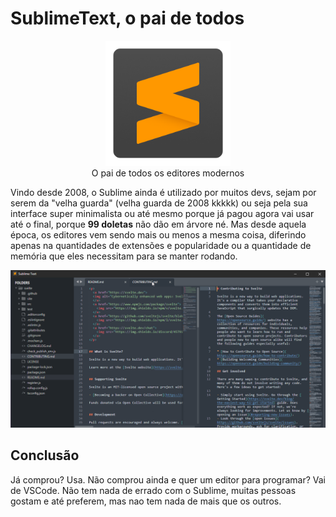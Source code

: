 # SublimeText, o pai de todos

<center>
  <img src="../Images/sublime_icon.png" width="200" height="200">
  <legend>
    O pai de todos os editores modernos
  </legend>
</center>

Vindo desde 2008, o Sublime ainda é utilizado por muitos devs, sejam por serem da "velha guarda" (velha guarda de 2008 kkkkk) ou seja pela sua interface super minimalista ou até mesmo porque já pagou agora vai usar até o final, porque **99 doletas** não dão em árvore né.
Mas desde aquela época, os editores vem sendo mais ou menos a mesma coisa, diferindo apenas na quantidades de extensões e popularidade ou a quantidade de memória que eles necessitam para se manter rodando.

<center>
  <img src="../Images/sublime_screen.png" />
</center>

## Conclusão

Já comprou? Usa. Não comprou ainda e quer um editor para programar? Vai de VSCode.
Não tem nada de errado com o Sublime, muitas pessoas gostam e até preferem, mas nao tem nada de mais que os outros. 